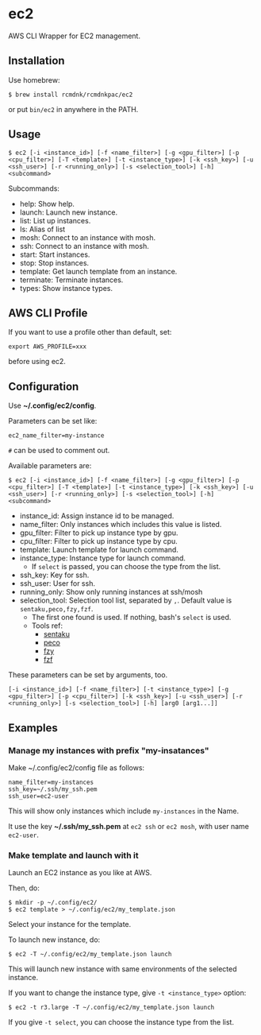 # ec2
AWS CLI Wrapper for EC2 management.

## Installation

Use homebrew:

    $ brew install rcmdnk/rcmdnkpac/ec2

or put `bin/ec2` in anywhere in the PATH.

## Usage

    $ ec2 [-i <instance_id>] [-f <name_filter>] [-g <gpu_filter>] [-p <cpu_filter>] [-T <template>] [-t <instance_type>] [-k <ssh_key>] [-u <ssh_user>] [-r <running_only>] [-s <selection_tool>] [-h] <subcommand>

Subcommands:

* help: Show help.
* launch: Launch new instance.
* list: List up instances.
* ls: Alias of list
* mosh: Connect to an instance with mosh.
* ssh: Connect to an instance with mosh.
* start: Start instances.
* stop: Stop instances.
* template: Get launch template from an instance.
* terminate: Terminate instances.
* types: Show instance types.

## AWS CLI Profile

If you want to use a profile other than default,
set:

    export AWS_PROFILE=xxx

before using ec2.

## Configuration

Use **~/.config/ec2/config**.

Parameters can be set like:

    ec2_name_filter=my-instance

`#` can be used to comment out.

Available parameters are:

    $ ec2 [-i <instance_id>] [-f <name_filter>] [-g <gpu_filter>] [-p <cpu_filter>] [-T <template>] [-t <instance_type>] [-k <ssh_key>] [-u <ssh_user>] [-r <running_only>] [-s <selection_tool>] [-h] <subcommand>
* instance_id: Assign instance id to be managed.
* name_filter: Only instances which includes this value is listed.
* gpu_filter: Filter to pick up instance type by gpu.
* cpu_filter: Filter to pick up instance type by cpu.
* template: Launch template for launch command.
* instance_type: Instance type for launch command.
    * If `select` is passed, you can choose the type from the list.
* ssh_key: Key for ssh.
* ssh_user: User for ssh.
* running_only: Show only running instances at ssh/mosh
* selection_tool: Selection tool list, separated by `,`. Default value is `sentaku,peco,fzy,fzf`.
    * The first one found is used. If nothing, bash's `select` is used.
    * Tools ref:
        * [sentaku](https://github.com/rcmdnk/sentaku/)
        * [peco](https://github.com/peco/peco)
        * [fzy](https://github.com/jhawthorn/fzy)
        * [fzf](https://github.com/junegunn/fzf)

These parameters can be set by arguments, too.

    [-i <instance_id>] [-f <name_filter>] [-t <instance_type>] [-g <gpu_filter>] [-p <cpu_filter>] [-k <ssh_key>] [-u <ssh_user>] [-r <running_only>] [-s <selection_tool>] [-h] [arg0 [arg1...]]

## Examples

### Manage my instances with prefix "my-insatances"

Make ~/.config/ec2/config file as follows:

    name_filter=my-instances
    ssh_key=~/.ssh/my_ssh.pem
    ssh_user=ec2-user

This will show only instances which include `my-instances` in the Name.

It use the key **~/.ssh/my_ssh.pem** at `ec2 ssh` or `ec2 mosh`, with user name `ec2-user`.

### Make template and launch with it

Launch an EC2 instance as you like at AWS.

Then, do:

    $ mkdir -p ~/.config/ec2/
    $ ec2 template > ~/.config/ec2/my_template.json

Select your instance for the template.

To launch new instance, do:

    $ ec2 -T ~/.config/ec2/my_template.json launch

This will launch new instance with same environments of the selected instance.

If you want to change the instance type, give `-t <instance_type>` option:

    $ ec2 -t r3.large -T ~/.config/ec2/my_template.json launch

If you give `-t select`, you can choose the instance type from the list.









